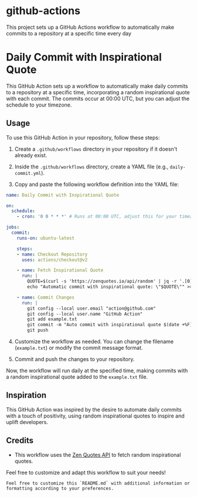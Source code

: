 # github-actions
This project sets up a GitHub Actions workflow to automatically make commits to a repository at a specific time every day


# Daily Commit with Inspirational Quote

This GitHub Action sets up a workflow to automatically make daily commits to a repository at a specific time, incorporating a random inspirational quote with each commit. The commits occur at 00:00 UTC, but you can adjust the schedule to your timezone.

## Usage

To use this GitHub Action in your repository, follow these steps:

1. Create a `.github/workflows` directory in your repository if it doesn't already exist.

2. Inside the `.github/workflows` directory, create a YAML file (e.g., `daily-commit.yml`).

3. Copy and paste the following workflow definition into the YAML file:

```yaml
name: Daily Commit with Inspirational Quote

on:
  schedule:
    - cron: '0 0 * * *' # Runs at 00:00 UTC, adjust this for your timezone

jobs:
  commit:
    runs-on: ubuntu-latest

    steps:
    - name: Checkout Repository
      uses: actions/checkout@v2

    - name: Fetch Inspirational Quote
      run: |
        QUOTE=$(curl -s 'https://zenquotes.io/api/random' | jq -r '.[0].q')
        echo "Automatic commit with inspirational quote: \"$QUOTE\"" >> example.txt

    - name: Commit Changes
      run: |
        git config --local user.email "action@github.com"
        git config --local user.name "GitHub Action"
        git add example.txt
        git commit -m "Auto commit with inspirational quote $(date +%F)"
        git push
```

4. Customize the workflow as needed. You can change the filename (`example.txt`) or modify the commit message format.

5. Commit and push the changes to your repository.

Now, the workflow will run daily at the specified time, making commits with a random inspirational quote added to the `example.txt` file.

## Inspiration

This GitHub Action was inspired by the desire to automate daily commits with a touch of positivity, using random inspirational quotes to inspire and uplift developers.

## Credits

- This workflow uses the [Zen Quotes API](https://zenquotes.io/api/random) to fetch random inspirational quotes.

Feel free to customize and adapt this workflow to suit your needs!

```
Feel free to customize this `README.md` with additional information or formatting according to your preferences.
